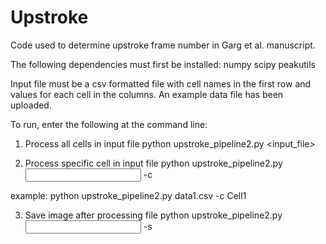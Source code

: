 # Upstroke

Code used to determine upstroke frame number in Garg et al. manuscript. 

The following dependencies must first be installed:
numpy
scipy
peakutils   

Input file must be a csv formatted file with cell names in the first row and values for each cell in the columns. An example data file has been uploaded. 

To run, enter the following at the command line:

1. Process all cells in input file
python upstroke_pipeline2.py <input_file>

2. Process specific cell in input file
python upstroke_pipeline2.py <input file> -c <cell name>

example: python upstroke_pipeline2.py data1.csv -c Cell1

3. Save image after processing file
python upstroke_pipeline2.py <input file> -s



